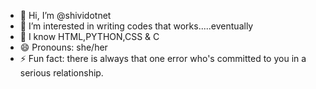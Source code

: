 - 👋 Hi, I’m @shividotnet
- 👀 I’m interested in writing codes that works.....eventually
- 🌱 I know HTML,PYTHON,CSS & C
- 😄 Pronouns: she/her
- ⚡ Fun fact: there is always that one error who's committed to you in a serious relationship.

<!---
shividotnet/shividotnet is a ✨ special ✨ repository because its `README.md` (this file) appears on your GitHub profile.
You can click the Preview link to take a look at your changes.
--->
